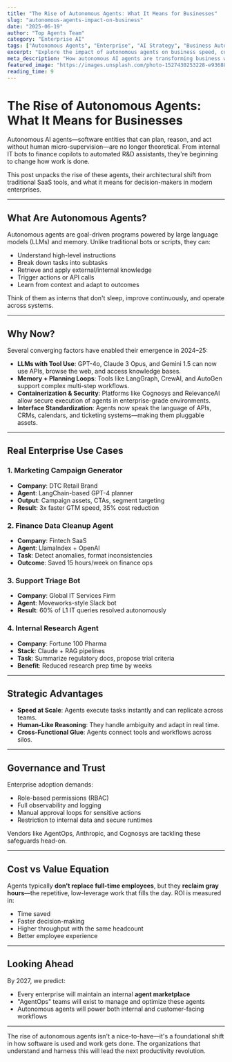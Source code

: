 ```yaml
---
title: "The Rise of Autonomous Agents: What It Means for Businesses"
slug: "autonomous-agents-impact-on-business"
date: "2025-06-19"
author: "Top Agents Team"
category: "Enterprise AI"
tags: ["Autonomous Agents", "Enterprise", "AI Strategy", "Business Automation", "LLMs"]
excerpt: "Explore the impact of autonomous agents on business speed, cost, and competitive advantage."
meta_description: "How autonomous AI agents are transforming business workflows, decision-making, and enterprise automation in 2025."
featured_image: "https://images.unsplash.com/photo-1527430253228-e93688616381?w=800"
reading_time: 9
---
```


# The Rise of Autonomous Agents: What It Means for Businesses

Autonomous AI agents—software entities that can plan, reason, and act without human micro-supervision—are no longer theoretical. From internal IT bots to finance copilots to automated R&D assistants, they're beginning to change how work is done.

This post unpacks the rise of these agents, their architectural shift from traditional SaaS tools, and what it means for decision-makers in modern enterprises.

---

## What Are Autonomous Agents?

Autonomous agents are goal-driven programs powered by large language models (LLMs) and memory. Unlike traditional bots or scripts, they can:

- Understand high-level instructions  
- Break down tasks into subtasks  
- Retrieve and apply external/internal knowledge  
- Trigger actions or API calls  
- Learn from context and adapt to outcomes  

Think of them as interns that don't sleep, improve continuously, and operate across systems.

---

## Why Now?

Several converging factors have enabled their emergence in 2024–25:

- **LLMs with Tool Use**: GPT-4o, Claude 3 Opus, and Gemini 1.5 can now use APIs, browse the web, and access knowledge bases.  
- **Memory + Planning Loops**: Tools like LangGraph, CrewAI, and AutoGen support complex multi-step workflows.  
- **Containerization & Security**: Platforms like Cognosys and RelevanceAI allow secure execution of agents in enterprise-grade environments.  
- **Interface Standardization**: Agents now speak the language of APIs, CRMs, calendars, and ticketing systems—making them pluggable assets.

---

## Real Enterprise Use Cases

### 1. Marketing Campaign Generator  
- **Company**: DTC Retail Brand  
- **Agent**: LangChain-based GPT-4 planner  
- **Output**: Campaign assets, CTAs, segment targeting  
- **Result**: 3x faster GTM speed, 35% cost reduction  

### 2. Finance Data Cleanup Agent  
- **Company**: Fintech SaaS  
- **Agent**: LlamaIndex + OpenAI  
- **Task**: Detect anomalies, format inconsistencies  
- **Outcome**: Saved 15 hours/week on finance ops  

### 3. Support Triage Bot  
- **Company**: Global IT Services Firm  
- **Agent**: Moveworks-style Slack bot  
- **Result**: 60% of L1 IT queries resolved autonomously  

### 4. Internal Research Agent  
- **Company**: Fortune 100 Pharma  
- **Stack**: Claude + RAG pipelines  
- **Task**: Summarize regulatory docs, propose trial criteria  
- **Benefit**: Reduced research prep time by weeks  

---

## Strategic Advantages

- **Speed at Scale**: Agents execute tasks instantly and can replicate across teams.  
- **Human-Like Reasoning**: They handle ambiguity and adapt in real time.  
- **Cross-Functional Glue**: Agents connect tools and workflows across silos.

---

## Governance and Trust

Enterprise adoption demands:

- Role-based permissions (RBAC)  
- Full observability and logging  
- Manual approval loops for sensitive actions  
- Restriction to internal data and secure runtimes  

Vendors like AgentOps, Anthropic, and Cognosys are tackling these safeguards head-on.

---

## Cost vs Value Equation

Agents typically **don't replace full-time employees**, but they **reclaim gray hours**—the repetitive, low-leverage work that fills the day. ROI is measured in:

- Time saved  
- Faster decision-making  
- Higher throughput with the same headcount  
- Better employee experience  

---

## Looking Ahead

By 2027, we predict:

- Every enterprise will maintain an internal **agent marketplace**  
- "AgentOps" teams will exist to manage and optimize these agents  
- Autonomous agents will power both internal and customer-facing workflows  

---

The rise of autonomous agents isn't a nice-to-have—it's a foundational shift in how software is used and work gets done. The organizations that understand and harness this will lead the next productivity revolution.

